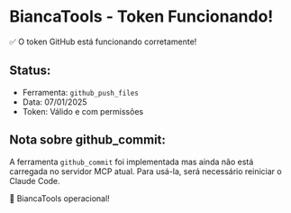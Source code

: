 # BiancaTools - Token Funcionando!

✅ O token GitHub está funcionando corretamente!

## Status:
- Ferramenta: `github_push_files`
- Data: 07/01/2025
- Token: Válido e com permissões

## Nota sobre github_commit:
A ferramenta `github_commit` foi implementada mas ainda não está carregada no servidor MCP atual.
Para usá-la, será necessário reiniciar o Claude Code.

🚀 BiancaTools operacional!